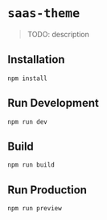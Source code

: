 # `saas-theme`

> TODO: description

## Installation

```
npm install
```

## Run Development

```
npm run dev
```

## Build

```
npm run build
```

## Run Production

```
npm run preview
```

